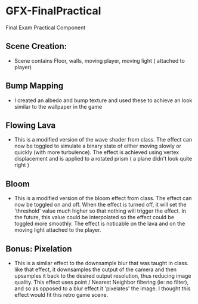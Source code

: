 # GFX-FinalPractical
 Final Exam Practical Component


## Scene Creation:
 - Scene contains Floor, walls, moving player, moving light ( attached to player)

## Bump Mapping
 - I created an albedo and bump texture and used these to achieve an look similar to the wallpaper in the game

## Flowing Lava
 - This is a modified version of the wave shader from class. The effect can now be toggled to simulate a binary state of either moving slowly or quickly (with more turbulence). The effect is achieved using vertex displacement and is applied to a rotated prism ( a plane didn't look quite right ) 

## Bloom
 - This is a modified version of the bloom effect from class. The effect can now be toggled on and off. When the effect is turned off, it will set the 'threshold' value much higher so that nothing will trigger the effect. In the future, this value could be interpolated so the effect could be toggled more smoothly. The effect is noticable on the lava and on the moving light attached to the player.

## Bonus: Pixelation
- This is a similar effect to the downsample blur that was taught in class. like that effect, it downsamples the output of the camera and then upsamples it back to the desired output resolution, thus reducing image quality. This effect uses point / Nearest Neighbor filtering (ie: no filter), and so as opposed to a blur effect it 'pixelates' the image. I thought this effect would fit this retro game scene. 
